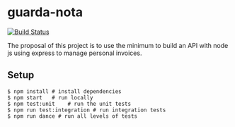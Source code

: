 # guarda-nota
[![Build Status](https://travis-ci.org/thaisfreitas/guarda-nota.svg?branch=master)](https://travis-ci.org/thaisfreitas/guarda-nota)

The proposal of this project is to use the minimum to build an API with node js using express to manage personal invoices.

## Setup

```
$ npm install # install dependencies
$ npm start   # run locally
$ npm test:unit    # run the unit tests
$ npm run test:integration # run integration tests
$ npm run dance # run all levels of tests
```
